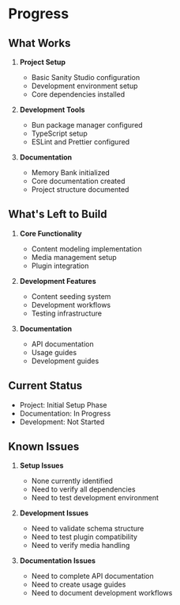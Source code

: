 # Progress

## What Works
1. **Project Setup**
   - Basic Sanity Studio configuration
   - Development environment setup
   - Core dependencies installed

2. **Development Tools**
   - Bun package manager configured
   - TypeScript setup
   - ESLint and Prettier configured

3. **Documentation**
   - Memory Bank initialized
   - Core documentation created
   - Project structure documented

## What's Left to Build
1. **Core Functionality**
   - Content modeling implementation
   - Media management setup
   - Plugin integration

2. **Development Features**
   - Content seeding system
   - Development workflows
   - Testing infrastructure

3. **Documentation**
   - API documentation
   - Usage guides
   - Development guides

## Current Status
- Project: Initial Setup Phase
- Documentation: In Progress
- Development: Not Started

## Known Issues
1. **Setup Issues**
   - None currently identified
   - Need to verify all dependencies
   - Need to test development environment

2. **Development Issues**
   - Need to validate schema structure
   - Need to test plugin compatibility
   - Need to verify media handling

3. **Documentation Issues**
   - Need to complete API documentation
   - Need to create usage guides
   - Need to document development workflows 
